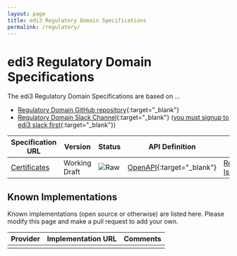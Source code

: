 ```yaml
---
layout: page
title: edi3 Regulatory Domain Specifications
permalink: /regulatory/
---
```


# edi3 Regulatory Domain Specifications

The edi3 Regulatory Domain Specifications are based on ...

* [Regulatory Domain GitHub repository](https://github.com/edi3/edi3-regulatory){:target="_blank"}
* [Regulatory Domain Slack Channel](https://edi3.slack.com/messages/spec-regulatory/){:target="_blank"} ([you must signup to edi3 slack first](https://join.slack.com/t/edi3/shared_invite/enQtNTY5OTkzMjQ0NjcyLTM1MzYyNjg5M2RlMWIyZjUzMDBlNWQ3OWIyZTNhMDhhN2UzYjIyMjk4M2VhM2ViNzhhM2Y1OWE0Y2FhYTc1ZTg){:target="_blank"})

| Specification URL | Version | Status | API Definition | Issues List |
| ----------------- | ------  | ------ | -------------- | ----------- |
| [Certificates](//edi3.org/specs/edi3-regulatory/master/certificates/) | Working Draft | ![Raw](//rfc.unprotocols.org/spec:2/COSS/raw.svg) | [OpenAPI](//edi3.org/specs/edi3-regulatory/master/certificates/CertificateOfOrigin.html){:target="_blank"} |  [Regulatory Domain Issues](https://github.com/edi3/edi3-regulatory/issues){:target="_blank"}  |

## Known Implementations

Known implementations (open source or otherwise) are listed here.  Please modify this page and make a pull request to add your own.

|Provider|Implementation URL|Comments|
|--------|------------------|--------|
|  |  |  |

